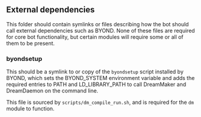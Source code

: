 ## External dependencies

This folder should contain symlinks or files describing how the bot should call external dependencies such as BYOND. None of these files are required for core bot functionality, but certain modules will require some or all of them to be present.

### byondsetup

This should be a symlink to or copy of the `byondsetup` script installed by BYOND, which sets the BYOND_SYSTEM environment variable and adds the required entries to PATH and LD_LIBRARY_PATH to call DreamMaker and DreamDaemon on the command line.

This file is sourced by `scripts/dm_compile_run.sh`, and is required for the `dm` module to function.
